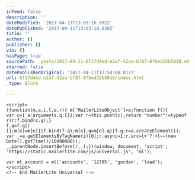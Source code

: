 ```yaml
---
inFeed: false
description: ''
dateModified: '2017-04-11T13:03:16.982Z'
datePublished: '2017-04-11T13:03:18.020Z'
title: ''
author: []
publisher: {}
via: {}
hasPage: true
sourcePath: _posts/2017-04-11-6f17d4ed-e2af-42aa-bf87-8fbed32b5818.md
starred: false
datePublishedOriginal: '2017-04-11T12:54:08.817Z'
url: 6f17d4ed-e2af-42aa-bf87-8fbed32b5818/index.html
_type: Blurb

---
```

<!-- MailerLite Universal -->
    <script>
    (function(m,a,i,l,e,r){ m['MailerLiteObject']=e;function f(){
    var c={ a:arguments,q:[]};var r=this.push(c);return "number"!=typeof r?r:f.bind(c.q);}
    f.q=f.q||[];m[e]=m[e]||f.bind(f.q);m[e].q=m[e].q||f.q;r=a.createElement(i);
    var _=a.getElementsByTagName(i)[0];r.async=1;r.src=l+'?'+(~~(new Date().getTime()/10000000));
    _.parentNode.insertBefore(r,_);})(window, document, 'script', 'https://static.mailerlite.com/js/universal.js', 'ml');
    
    var ml_account = ml('accounts', '12705', 'gordan', 'load');
    </script>
    <!-- End MailerLite Universal -->